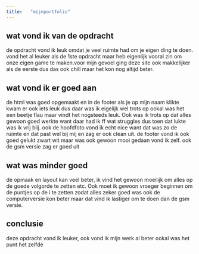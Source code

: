 ```yaml
---
title:   "mijnportfolio"
---
```


## wat vond ik van de opdracht

de opdracht vond ik leuk omdat je veel ruimte had om je eigen ding te doen.
vond het al leuker als de 1ste opdracht maar heb eigenlijk vooral zin om onze eigen game te maken.voor mijn gevoel ging deze site ook makkelijker als de eerste dus das ook chill maar het kon nog altijd beter.



## wat vond ik er goed aan

de html was goed opgemaakt en in de footer als je op mijn naam klikte kwam er ook iets leuk dus daar was ik eigelijk wel trots op ookal was het een beetje flau maar vindt het nogsteeds leuk. Ook was ik trots op dat alles gewoon goed werkte want daar had ik ff wat struggles dus toen dat lukte was ik vrij blij. ook de hoofdfoto vond ik echt nice want dat was zo de ruimte en dat past wel bij mij en zag er ook clean uit. de footer vond ik ook goed gelukt zwart wit maar was ook gewoon mooi gedaan vond ik zelf. ook de gsm versie zag er goed uit



## wat was minder goed

de opmaak en layout kan veel beter, ik vind het gewoon moeilijk om alles op de goede volgorde te zetten etc. Ook moet ik gewoon vroeger beginnen om de puntjes op de i te zetten zodat alles zeker goed was ook de computerversie kon beter maar dat vind ik lastiger om te doen dan de gsm versie.

## conclusie

deze opdracht vond ik leuker, ook vond ik mijn werk al beter ookal was het punt het zelfde